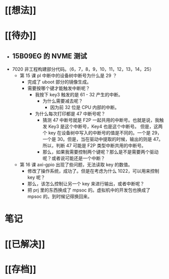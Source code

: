 # [[想法]]

# [[待办]]
- 15B09EG 的 NVME 测试
	- 
- 7020 非工程构建部分代码。（6，7，8，9，10，11，12，13，14，25）
	- 第 15 课 pl 中断中的设备树中断号为什么是 29 ？
		- 完成了 uboot 部分的镜像生成。
		- 需要按哪个键才能触发中断呢？
			- 我按下 key3 触发的是 61 - 32 产生的中断。
				- 为什么需要减去呢？
					- 因为前 32 位是 CPU 内部的中断。
			- 为什么每次打印都是 47 中断号呢？
				- 猜测 47 中断号就是 F2P 一起共用的中断号。也就是说，我触发 Key3 是这个中断号，Key4 也是这个中断号。 但是，这两个 key 在设备树中写入的中断号的值是不同的。一个是 29，一个是 30。但是，当在驱动中提取的时候，输出的则是 47。所以，判断 47 可能是 F2P 类型中断共用的中断号。
				- 那么，如果我需要控制两个键呢？那么是不是需要两个驱动呢？或者说可能还是一个中断？
	- 第 16 课 axi-gpio 出现了些问题，无法读取 key 的数值。
		- 修改了操作系统，成功了。但是在考虑为什么 1022，可以用来控制 key 呢？
		- 那么，该怎么控制让另一个 key 来进行输出，或者中断呢？
		- 把 prj 里的东西换成了 mpsoc 的。虚拟机中的开发包也换成了 mpsoc 的。到时候记得换回来。
# 笔记

# [[已解决]]

# [[存档]]